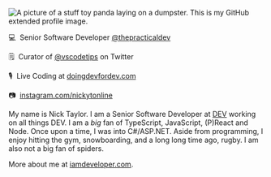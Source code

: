![A picture of a stuff toy panda laying on a dumpster. This is my GitHub extended profile image.](https://res.cloudinary.com/nickytonline/image/upload/w_1280,h_669,c_fill,q_auto,f_auto/w_860,c_fit,co_rgb:ffffff,g_south_west,x_30,y_280,l_text:roboto_64_bold:Not%20a%20real%20panda/w_860,c_fit,co_rgb:ffffff/social)


💻&nbsp;&nbsp;Senior Software Developer [@thepracticaldev](https://github.com/thepracticaldev)

🗒️&nbsp;&nbsp;Curator of [@vscodetips](https://twitter.com/vscodetips) on Twitter

🎙️&nbsp;&nbsp;Live Coding at [doingdevfordev.com](https://doingdevfordev.com)

📷&nbsp;&nbsp;[instagram.com/nickytonline](https://instagram.com/nickytonline)

My name is Nick Taylor. I am a Senior Software Developer at [DEV](https://dev.to) working on all things DEV. I am a <em>big</em> fan of TypeScript, JavaScript, (P)React and Node. Once upon a time, I was into C#/ASP.NET. Aside from programming, I enjoy hitting the gym, snowboarding, and a long long time ago, rugby. I am also not a big fan of spiders.

More about me at [iamdeveloper.com](https://iamdeveloper.com).
